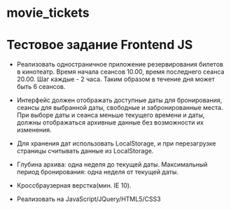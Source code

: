 # movie_tickets

# Тестовое задание Frontend JS

- Реализовать одностраничное приложение резервирования билетов в кинотеатр. Время начала сеансов 10.00, время последнего сеанса 20.00. Шаг каждые - 2 часа. Таким образом в течение дня может быть 6 сеансов.

- Интерфейс должен отображать доступные даты для бронирования, сеансы для выбранной даты, свободные и забронированные места. При выборе даты и сеанса меньше текущего времени и даты, должны отображаться архивные данные без возможности их изменения.

- Для хранения дат использовать LocalStorage, и при перезагрузке страницы считывать данные из LocalStorage.

- Глубина архива: одна неделя до текущей даты. Максимальный период бронирования: одна неделя от текущей даты.

- Кроссбраузерная верстка(мин. IE 10).

- Реализовать на JavaScript/JQuery/HTML5/CSS3

